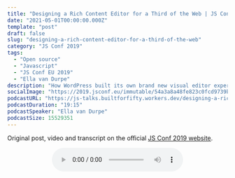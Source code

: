 ```yaml
---
title: "Designing a Rich Content Editor for a Third of the Web | JS Conf 2019"
date: "2021-05-01T00:00:00.000Z"
template: "post"
draft: false
slug: "designing-a-rich-content-editor-for-a-third-of-the-web"
category: "JS Conf 2019"
tags:
  - "Open source"
  - "Javascript"
  - "JS Conf EU 2019"
  - "Ella van Durpe"
description: "How WordPress built its own brand new visual editor experience from the ground up. The talk will include an introduction of WordPress and how the Gutenberg editor project started, details of how it works and how we incrementally improved the block editor over two years, and what our plans are for the future."
socialImage: "https://2019.jsconf.eu/immutable/54a3a8a48fe823c0fcd9739bb3051fc458d406e1/images/cms/ella-van-durpe-b5ad7562-1000-square.jpg"
podcastURL: "https://js-talks.builtforfifty.workers.dev/designing-a-rich-content-editor-for-a-third-of-the-web.mp3"
podcastDuration: "19:15"
podcastSpeaker: "Ella van Durpe"
podcastSize: 15529351
---
```


Original post, video and transcript on the official [JS Conf 2019 website](https://2019.jsconf.eu/ella-van-durpe/designing-a-rich-content-editor-for-a-third-of-the-web.html).

<!-- End of podcast preview -->

<div style="text-align: center">
	<audio controls="controls">
		<source type="audio/mp3" src="https://js-talks.builtforfifty.workers.dev/designing-a-rich-content-editor-for-a-third-of-the-web.mp3"></source>
		<p>Your browser does not support the audio element.</p>
	</audio>
</div>